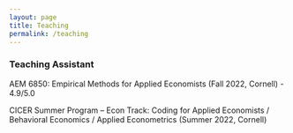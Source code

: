 ```yaml
---
layout: page
title: Teaching
permalink: /teaching
---
```


### Teaching Assistant

AEM 6850: Empirical Methods for Applied Economists (Fall 2022, Cornell) - 4.9/5.0

CICER Summer Program – Econ Track: Coding for Applied Economists / Behavioral Economics / Applied Econometrics (Summer 2022, Cornell)

